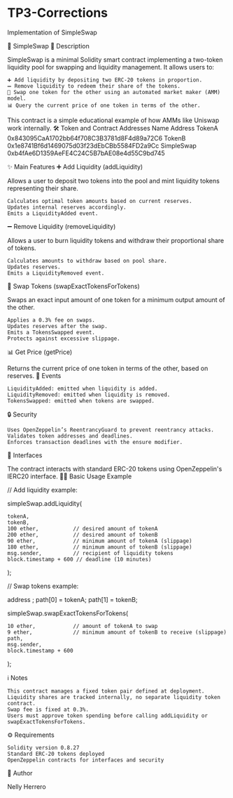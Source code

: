 # TP3-Corrections
Implementation of SimpleSwap

🚀 SimpleSwap
📄 Description

SimpleSwap is a minimal Solidity smart contract implementing a two-token liquidity pool for swapping and liquidity management. 
It allows users to:

    ➕ Add liquidity by depositing two ERC-20 tokens in proportion.
    ➖ Remove liquidity to redeem their share of the tokens.
    🔄 Swap one token for the other using an automated market maker (AMM) model.
    📊 Query the current price of one token in terms of the other.

This contract is a simple educational example of how AMMs like Uniswap work internally.
🛠️ Token and Contract Addresses
Name	Address
TokenA	0x843095CaA1702bb64f708C3B3781d8F4d89a72C6
TokenB	0x1e8741Bf6d1469075d03f23dEbCBb5584FD2a9Cc
SimpleSwap	0xb4fAe6D1359AeFE4C24C5B7bAE08e4d55C9bd745

✨ Main Features
➕ Add Liquidity (addLiquidity)

Allows a user to deposit two tokens into the pool and mint liquidity tokens representing their share.

    Calculates optimal token amounts based on current reserves.
    Updates internal reserves accordingly.
    Emits a LiquidityAdded event.

➖ Remove Liquidity (removeLiquidity)

Allows a user to burn liquidity tokens and withdraw their proportional share of tokens.

    Calculates amounts to withdraw based on pool share.
    Updates reserves.
    Emits a LiquidityRemoved event.

🔄 Swap Tokens (swapExactTokensForTokens)

Swaps an exact input amount of one token for a minimum output amount of the other.

    Applies a 0.3% fee on swaps.
    Updates reserves after the swap.
    Emits a TokensSwapped event.
    Protects against excessive slippage.

📊 Get Price (getPrice)

Returns the current price of one token in terms of the other, based on reserves.
📢 Events

    LiquidityAdded: emitted when liquidity is added.
    LiquidityRemoved: emitted when liquidity is removed.
    TokensSwapped: emitted when tokens are swapped.

🔒 Security

    Uses OpenZeppelin’s ReentrancyGuard to prevent reentrancy attacks.
    Validates token addresses and deadlines.
    Enforces transaction deadlines with the ensure modifier.

🔗 Interfaces

The contract interacts with standard ERC-20 tokens using OpenZeppelin's IERC20 interface.
🧑‍💻 Basic Usage Example

// Add liquidity example:

simpleSwap.addLiquidity(

    tokenA,
    tokenB,
    100 ether,           // desired amount of tokenA
    200 ether,           // desired amount of tokenB
    90 ether,            // minimum amount of tokenA (slippage)
    180 ether,           // minimum amount of tokenB (slippage)
    msg.sender,          // recipient of liquidity tokens
    block.timestamp + 600 // deadline (10 minutes)

);

// Swap tokens example:

address ;
path[0] = tokenA;
path[1] = tokenB;

simpleSwap.swapExactTokensForTokens(

    10 ether,            // amount of tokenA to swap
    9 ether,             // minimum amount of tokenB to receive (slippage)
    path,
    msg.sender,
    block.timestamp + 600

);

ℹ️ Notes

    This contract manages a fixed token pair defined at deployment.
    Liquidity shares are tracked internally, no separate liquidity token contract.
    Swap fee is fixed at 0.3%.
    Users must approve token spending before calling addLiquidity or swapExactTokensForTokens.

⚙️ Requirements

    Solidity version 0.8.27
    Standard ERC-20 tokens deployed
    OpenZeppelin contracts for interfaces and security

👤 Author

Nelly Herrero

